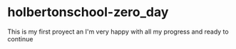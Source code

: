 # holbertonschool-zero_day 

This is my first proyect an I'm very happy with all my progress and ready to continue
